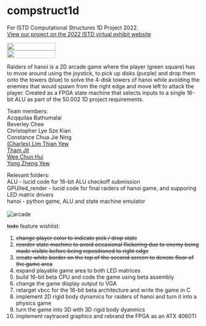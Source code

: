 # compstruct1d
For ISTD Computational Structures 1D Project 2022.  
[View our project on the 2022 ISTD virtual exhibit website](https://natalieagus.github.io/istd-1d-exhibition-2022/compstruct/Raiders-Of-Hanoi/)  

<div width="100%" style="display: flex; flex-direction: column">
    <img src="https://user-images.githubusercontent.com/11241733/168070005-2003b796-7540-4740-a67a-f3c097d378d2.gif" width="50%" /><img src="https://user-images.githubusercontent.com/11241733/170072391-8d827e00-d26d-4851-b9eb-e3b09ba93613.gif" width="50%" />
</div>

Raiders of hanoi is a 2D arcade game where the player (green square) has to mvoe around using the joystick, to pick up disks (purple) and drop them onto the towers (blue) to solve the 4-disk towers of hanoi while avoiding the enemies that would spawn from the right edge and move left to attack the player. Created as a FPGA state machine that selects inputs to a single 16-bit ALU as part of the 50.002 1D project requirements.  

Team members:  
Acqquilaa Bathumalai  
Beverley Chee  
Christopher Lye Sze Kian  
Constance Chua Jie Ning  
[(Charles) Lim Thian Yew](https://github.com/milselarch)  
[Tham Jit](https://github.com/asdfash)  
[Wee Chun Hui](https://github.com/hithfaernith)  
[Yong Zheng Yew](https://github.com/snproj)  

Relevant folders:  
ALU - lucid code for 16-bit ALU checkoff submission   
GPU/led_render - lucid code for final raiders of hanoi game, and supporing LED matrix drivers  
hanoi - python game, ALU and state machine emulator  
  \
![arcade](https://user-images.githubusercontent.com/11241733/168064779-f9909814-3eef-4ac7-9fc0-bca8ee2c2bdd.png)

~~todo~~ feature wishlist:  
1. ~~change player color to indicate pick / drop state~~
2. ~~reorder state machine to avoid occasional flickering due to enemy being made visible before being repositioned to right edge~~
3. ~~create white border on the top of the second screen to denote floor of the game area~~
4. expand playable game area to both LED matrices
6. build 16-bit beta CPU and code the game using beta assembly
7. change the game display output to VGA
8. retarget vbcc for the 16-bit beta architecture and write the game in C
9. implement 2D rigid body dynamics for raiders of hanoi and turn it into a physics game
10. turn the game into 3D with 3D rigid body dyanmics
11. implement raytraced graphics and rebrand the FPGA as an ATX 4060TI

